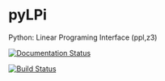 # pyLPi
Python: Linear Programing Interface (ppl,z3)

[![Documentation Status](https://readthedocs.org/projects/pylpi/badge/?version=latest)](http://pylpi.readthedocs.io/en/latest/?badge=latest)

[![Build Status](https://travis-ci.org/jesusjda/pyLPi.svg?branch=master)](https://travis-ci.org/jesusjda/pyLPi)

